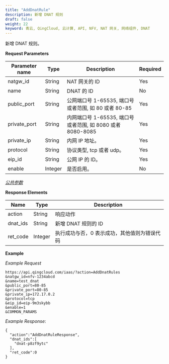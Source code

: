 ```yaml
---
title: "AddDnatRule"
description: 新增 DNAT 规则
draft: false
weight: 22
keyword: 青云, QingCloud, 云计算, API, NFV, NAT 网关, 网络组件, DNAT
---
```


新增 DNAT 规则。

**Request Parameters**

| Parameter name | Type | Description | Required |
| --- | --- | --- | --- |
| natgw_id | String | NAT 网关的 ID | Yes |
| name | String | DNAT 的 ID | No |
| public_port | String | 公网端口号 1-65535, 端口号或者范围, 如 80 或者 80-85 | Yes |
| private_port | String | 内网端口号 1-65535, 端口号或者范围, 如 8080 或者 8080-8085 | Yes |
| private_ip| String | 内网 IP 地址。 | Yes |
| protocol| String | 协议类型, tcp 或者 udp。 | Yes |
| eip_id| String | 公网 IP 的 ID。 | Yes |
| enable | Integer | 是否启用。 | No |

[_公共参数_](../../get_api/parameters/)

**Response Elements**

| Name | Type | Description |
| --- | --- | --- |
| action | String | 响应动作 |
| dnat_ids | String | 新增 DNAT 规则的 ID |
| ret_code | Integer | 执行成功与否，0 表示成功，其他值则为错误代码 |

**Example**

_Example Request_

```
https://api.qingcloud.com/iaas/?action=AddDnatRules
&natgw_id=nfv-1234abcd
&name=test_dnat
&public_port=80-85
&private_port=80-85
&private_ip=172.17.0.2
&protocol=tcp
&eip_id=eip-9m3skybb
&enable=1
&COMMON_PARAMS
```

_Example Response_:

```
{
  "action":"AddDnatRuleResponse",
  "dnat_ids":[
    "dnat-p8zf9ytc"
  ],
  "ret_code":0
}
```
